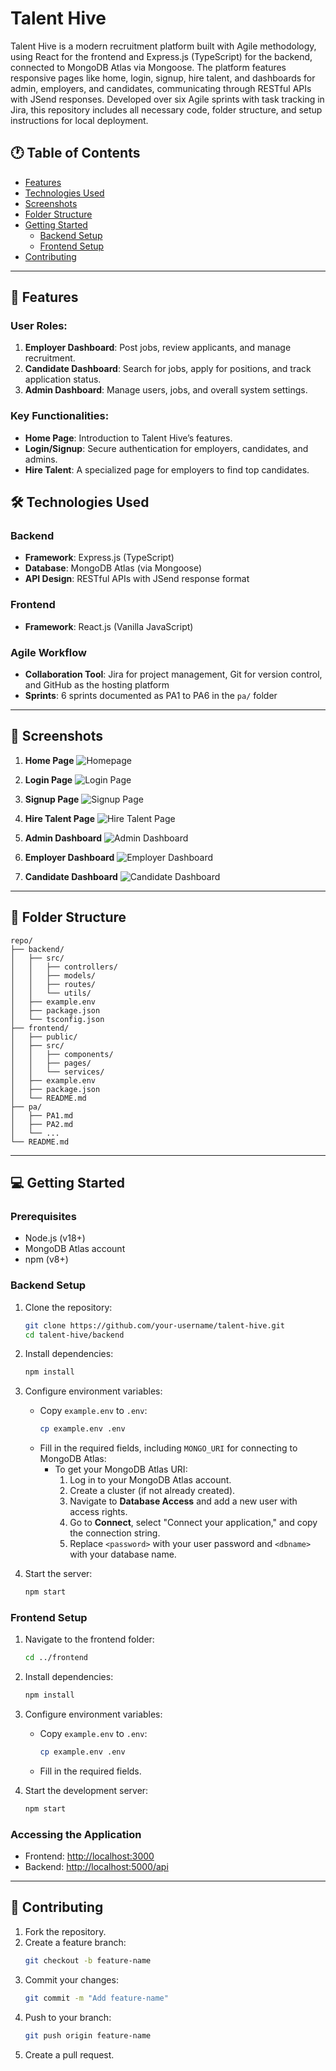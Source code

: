 # Talent Hive

Talent Hive is a modern recruitment platform built with Agile methodology, using React for the frontend and Express.js (TypeScript) for the backend, connected to MongoDB Atlas via Mongoose. The platform features responsive pages like home, login, signup, hire talent, and dashboards for admin, employers, and candidates, communicating through RESTful APIs with JSend responses. Developed over six Agile sprints with task tracking in Jira, this repository includes all necessary code, folder structure, and setup instructions for local deployment.

## 🕐 Table of Contents

- [Features](#-features)
- [Technologies Used](#️-technologies-used)
- [Screenshots](#-screenshots)
- [Folder Structure](#-folder-structure)
- [Getting Started](#-getting-started)
  - [Backend Setup](#backend-setup)
  - [Frontend Setup](#frontend-setup)
- [Contributing](#--contributing)

---

## 🚀 Features

### User Roles:
1. **Employer Dashboard**: Post jobs, review applicants, and manage recruitment.
2. **Candidate Dashboard**: Search for jobs, apply for positions, and track application status.
3. **Admin Dashboard**: Manage users, jobs, and overall system settings.

### Key Functionalities:
- **Home Page**: Introduction to Talent Hive’s features.
- **Login/Signup**: Secure authentication for employers, candidates, and admins.
- **Hire Talent**: A specialized page for employers to find top candidates.

## 🛠️ Technologies Used

### Backend
- **Framework**: Express.js (TypeScript)
- **Database**: MongoDB Atlas (via Mongoose)
- **API Design**: RESTful APIs with JSend response format

### Frontend
- **Framework**: React.js (Vanilla JavaScript)

### Agile Workflow
- **Collaboration Tool**: Jira for project management, Git for version control, and GitHub as the hosting platform
- **Sprints**: 6 sprints documented as PA1 to PA6 in the `pa/` folder

---

## 📸 Screenshots

1. **Home Page**
   ![Homepage](screenshots/homepage.png)

2. **Login Page**
   ![Login Page](screenshots/login.png)

3. **Signup Page**
   ![Signup Page](screenshots/signup.png)

4. **Hire Talent Page**
   ![Hire Talent Page](screenshots/hire-talent.png)

5. **Admin Dashboard**
   ![Admin Dashboard](screenshots/admin-dashboard.png)

6. **Employer Dashboard**
   ![Employer Dashboard](screenshots/employer-dashboard.png)

7. **Candidate Dashboard**
   ![Candidate Dashboard](screenshots/candidate-dashboard.png)

---

## 📁 Folder Structure

```
repo/
├── backend/
│   ├── src/
│   │   ├── controllers/
│   │   ├── models/
│   │   ├── routes/
│   │   └── utils/
│   ├── example.env
│   ├── package.json
│   └── tsconfig.json
├── frontend/
│   ├── public/
│   ├── src/
│   │   ├── components/
│   │   ├── pages/
│   │   └── services/
│   ├── example.env
│   ├── package.json
│   └── README.md
├── pa/
│   ├── PA1.md
│   ├── PA2.md
│   └── ...
└── README.md
```

---

## 💻 Getting Started

### Prerequisites
- Node.js (v18+)
- MongoDB Atlas account
- npm (v8+)

### Backend Setup
1. Clone the repository:
   ```bash
   git clone https://github.com/your-username/talent-hive.git
   cd talent-hive/backend
   ```

2. Install dependencies:
   ```bash
   npm install
   ```

3. Configure environment variables:
   - Copy `example.env` to `.env`:
     ```bash
     cp example.env .env
     ```
   - Fill in the required fields, including `MONGO_URI` for connecting to MongoDB Atlas:
     - To get your MongoDB Atlas URI:
       1. Log in to your MongoDB Atlas account.
       2. Create a cluster (if not already created).
       3. Navigate to **Database Access** and add a new user with access rights.
       4. Go to **Connect**, select "Connect your application," and copy the connection string.
       5. Replace `<password>` with your user password and `<dbname>` with your database name.

4. Start the server:
   ```bash
   npm start
   ```

### Frontend Setup
1. Navigate to the frontend folder:
   ```bash
   cd ../frontend
   ```

2. Install dependencies:
   ```bash
   npm install
   ```

3. Configure environment variables:
   - Copy `example.env` to `.env`:
     ```bash
     cp example.env .env
     ```
   - Fill in the required fields.

4. Start the development server:
   ```bash
   npm start
   ```

### Accessing the Application
- Frontend: [http://localhost:3000](http://localhost:3000)
- Backend: [http://localhost:5000/api](http://localhost:5000/api)

---

## 🤝  Contributing
1. Fork the repository.
2. Create a feature branch:
   ```bash
   git checkout -b feature-name
   ```
3. Commit your changes:
   ```bash
   git commit -m "Add feature-name"
   ```
4. Push to your branch:
   ```bash
   git push origin feature-name
   ```
5. Create a pull request.


